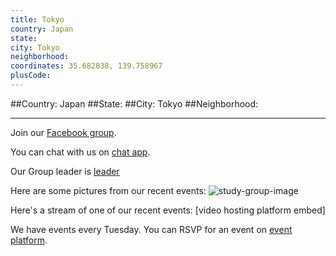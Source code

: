 ```yaml
---
title: Tokyo
country: Japan
state: 
city: Tokyo
neighborhood: 
coordinates: 35.682838, 139.758967
plusCode:
---
```


##Country: Japan
##State: 
##City: Tokyo
##Neighborhood: 
*****
Join our [Facebook group](https://www.facebook.com/groups/free.code.camp.tokyo).

You can chat with us on [chat app]().

Our Group leader is [leader]()

Here are some pictures from our recent events:
![study-group-image](https://scontent-dft4-2.xx.fbcdn.net/v/t31.0-8/11958042_495308973976670_8896177766676447339_o.jpg?oh=00a687de32184a394f3bf2bdb93287c9&oe=5957CE76)

Here's a stream of one of our recent events:
[video hosting platform embed]

We have events every Tuesday. You can RSVP for an event on [event platform]().
